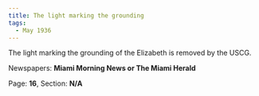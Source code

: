 ```yaml
---  
title: The light marking the grounding  
tags:  
  - May 1936  
---  
```

  
The light marking the grounding of the Elizabeth is removed by the USCG.  
  
Newspapers: **Miami Morning News or The Miami Herald**  
  
Page: **16**, Section: **N/A** 
